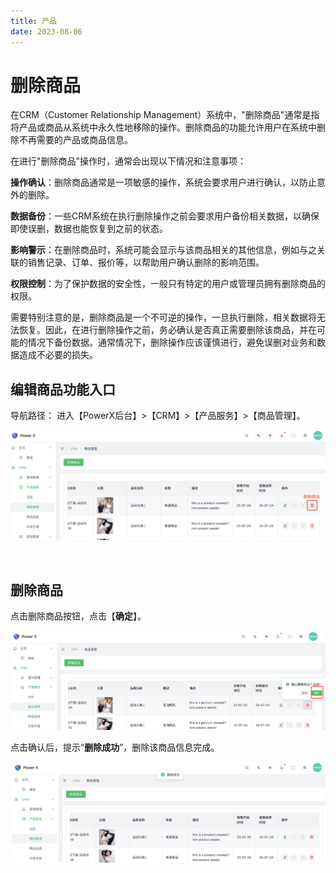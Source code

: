 ```yaml
---
title: 产品
date: 2023-08-06
---
```



# 删除商品

在CRM（Customer Relationship Management）系统中，"删除商品"通常是指将产品或商品从系统中永久性地移除的操作。删除商品的功能允许用户在系统中删除不再需要的产品或商品信息。

在进行"删除商品"操作时，通常会出现以下情况和注意事项：

**操作确认**：删除商品通常是一项敏感的操作，系统会要求用户进行确认，以防止意外的删除。

**数据备份**：一些CRM系统在执行删除操作之前会要求用户备份相关数据，以确保即使误删，数据也能恢复到之前的状态。

**影响警示**：在删除商品时，系统可能会显示与该商品相关的其他信息，例如与之关联的销售记录、订单、报价等，以帮助用户确认删除的影响范围。

**权限控制**：为了保护数据的安全性，一般只有特定的用户或管理员拥有删除商品的权限。

需要特别注意的是，删除商品是一个不可逆的操作，一旦执行删除，相关数据将无法恢复。因此，在进行删除操作之前，务必确认是否真正需要删除该商品，并在可能的情况下备份数据。通常情况下，删除操作应该谨慎进行，避免误删对业务和数据造成不必要的损失。


## 编辑商品功能入口

导航路径： 进入【PowerX后台】>【CRM】>【产品服务】>【商品管理】。

![](images/product_delete_button.png)

<br>

## 删除商品

点击删除商品按钮，点击【**确定**】。

![](images/product_delete_detail.png)

点击确认后，提示“**删除成功**”，删除该商品信息完成。

![](images/product_delete_detail_1.png)
